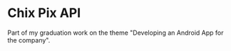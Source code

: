 # Chix Pix API
Part of my graduation work on the theme "Developing an Android App for the company".
